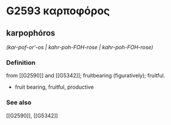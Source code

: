 # G2593 καρποφόρος

## karpophóros

_(kar-pof-or'-os | kahr-poh-FOH-rose | kahr-poh-FOH-rose)_

### Definition

from [[G2590]] and [[G5342]]; fruitbearing (figuratively); fruitful.

- fruit bearing, fruitful, productive

### See also

[[G2590]], [[G5342]]

